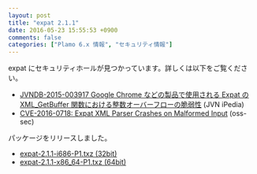 ```yaml
---
layout: post
title: "expat 2.1.1"
date: 2016-05-23 15:55:53 +0900
comments: false
categories: ["Plamo 6.x 情報", "セキュリティ情報"]
---
```


expat にセキュリティホールが見つかっています。詳しくは以下をご覧ください。

* [JVNDB-2015-003917 Google Chrome などの製品で使用される Expat の XML_GetBuffer 関数における整数オーバーフローの脆弱性](http://jvndb.jvn.jp/ja/contents/2015/JVNDB-2015-003917.html) (JVN iPedia)
* [CVE-2016-0718: Expat XML Parser Crashes on Malformed Input](http://seclists.org/oss-sec/2016/q2/360) (oss-sec)

パッケージをリリースしました。

* [expat-2.1.1-i686-P1.txz (32bit)](ftp://plamo.linet.gr.jp/pub/Plamo-6.x/x86/plamo/02_x11/expat-2.1.1-i686-P1.txz)
* [expat-2.1.1-x86_64-P1.txz (64bit)](ftp://plamo.linet.gr.jp/pub/Plamo-6.x/x86_64/plamo/02_x11/expat-2.1.1-x86_64-P1.txz)
